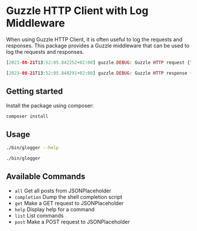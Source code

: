 # Guzzle HTTP Client with Log Middleware

When using Guzzle HTTP Client, it is often useful to log the requests and responses. This package provides a Guzzle middleware that can be used to log the requests and responses.

```php
[2023-08-21T13:52:05.842252+02:00] guzzle.DEBUG: Guzzle HTTP request {"request":{"method":"GET","headers":{"User-Agent":["GuzzleHttp/7"],"Host":["jsonplaceholder.typicode.com"]},"uri":"/posts/1","version":"HTTP/1.1"}} []

[2023-08-21T13:52:05.848291+02:00] guzzle.DEBUG: Guzzle HTTP response {"response":{"headers":{"Date":["Mon, 21 Aug 2023 11:52:05 GMT"],"Content-Type":["application/json; charset=utf-8"],"Content-Length":["292"],"Connection":["keep-alive"],"X-Powered-By":["Express"],"X-Ratelimit-Limit":["1000"],"X-Ratelimit-Remaining":["999"],"X-Ratelimit-Reset":["1680098208"],"Vary":["Origin, Accept-Encoding"],"Access-Control-Allow-Credentials":["true"],"Cache-Control":["max-age=43200"],"Pragma":["no-cache"],"Expires":["-1"],"X-Content-Type-Options":["nosniff"],"Etag":["W/\"124-yiKdLzqO5gfBrJFrcdJ8Yq0LGnU\""],"Via":["1.1 vegur"],"CF-Cache-Status":["HIT"],"Age":["17924"],"Accept-Ranges":["bytes"],"Report-To":["{\"endpoints\":[{\"url\":\"https:\\/\\/a.nel.cloudflare.com\\/report\\/v3?s=Odvd1Bpgay873cfm5xKUeKQjEIildfpnTP4V5HWECm3wVJGt%2BsIc90Uehl8ODE2QUdmCQusUsM6T7P2utH6BUWngr9YO8Eg8FUzexdKhQeMSqaGdGGROuelrNkbqV70JBDHf0Gx47l%2FZRCvoLFld\"}],\"group\":\"cf-nel\",\"max_age\":604800}"],"NEL":["{\"success_fraction\":0,\"report_to\":\"cf-nel\",\"max_age\":604800}"],"Server":["cloudflare"],"CF-RAY":["7fa2aafd1ee80e60-AMS"],"alt-svc":["h3=\":443\"; ma=86400"]},"status_code":200,"version":"HTTP/1.1","message":"OK","body":{"userId":1,"id":1,"title":"sunt aut facere repellat provident occaecati excepturi optio reprehenderit","body":"quia et suscipit\nsuscipit recusandae consequuntur expedita et cum\nreprehenderit molestiae ut ut quas totam\nnostrum rerum est autem sunt rem eveniet architecto"}}} []
```

## Getting started

Install the package using composer:

```bash
composer install 
```

## Usage

```bash
./bin/glogger --help
```

```bash
./bin/glogger
```

## Available Commands
- `all`         Get all posts from JSONPlaceholder
- `completion`  Dump the shell completion script
- `get`         Make a GET request to JSONPlaceholder
- `help`        Display help for a command
- `list`        List commands
- `post`        Make a POST request to JSONPlaceholder
